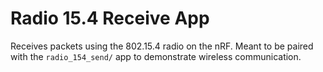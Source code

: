 Radio 15.4 Receive App
======================

Receives packets using the 802.15.4 radio on the nRF. Meant to be paired with the
`radio_154_send/` app to demonstrate wireless communication.

